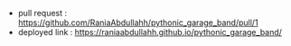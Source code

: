 - pull request : https://github.com/RaniaAbdullahh/pythonic_garage_band/pull/1
- deployed link : https://raniaabdullahh.github.io/pythonic_garage_band/
